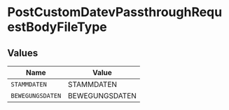 # PostCustomDatevPassthroughRequestBodyFileType


## Values

| Name             | Value            |
| ---------------- | ---------------- |
| `STAMMDATEN`     | STAMMDATEN       |
| `BEWEGUNGSDATEN` | BEWEGUNGSDATEN   |